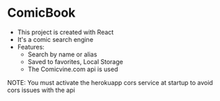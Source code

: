 # ComicBook

- This project is created with React
- It's a comic search engine
- Features:
  - Search by name or alias
  - Saved to favorites, Local Storage
  - The Comicvine.com api is used

NOTE: You must activate the herokuapp cors service at startup to avoid cors issues with the api
